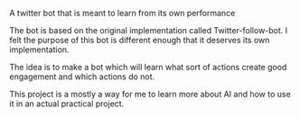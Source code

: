 A twitter bot that is meant to learn from its own performance

The bot is based on the original implementation called Twitter-follow-bot. I felt the purpose of this bot is different enough that it deserves its own implementation.

The idea is to make a bot which will learn what sort of actions create good engagement and which actions do not.

This project is a mostly a way for me to learn more about AI and how to use it in an actual practical project.